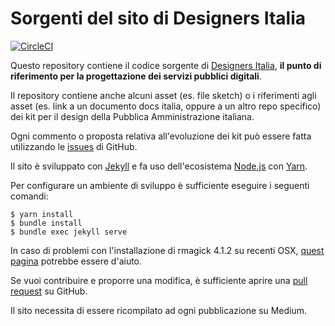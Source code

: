 # Sorgenti del sito di Designers Italia

[![CircleCI](https://circleci.com/gh/italia/designers.italia.it.svg?style=svg)](https://circleci.com/gh/italia/designers.italia.it)

Questo repository contiene il codice sorgente di [Designers Italia](https://designers.italia.it), **il punto di riferimento per la progettazione dei servizi pubblici digitali**.

Il repository contiene anche alcuni asset (es. file sketch) o i riferimenti agli asset (es. link a un documento docs italia, oppure a un altro repo specifico) dei kit per il design della Pubblica Amministrazione italiana.

Ogni commento o proposta relativa all'evoluzione dei kit può essere fatta utilizzando le [issues](https://github.com/italia/designers.italia.it/issues) di GitHub.

Il sito è sviluppato con [Jekyll](https://jekyllrb.com/) e fa uso dell'ecosistema [Node.js](https://nodejs.org/it/) con [Yarn](https://yarnpkg.com/lang/en/).

Per configurare un ambiente di sviluppo è sufficiente eseguire i seguenti comandi:

    $ yarn install
    $ bundle install
    $ bundle exec jekyll serve

In caso di problemi con l'installazione di rmagick 4.1.2 su recenti OSX, [quest pagina](https://stackoverflow.com/questions/41647979/imagemagick-7-with-rmagick-2-16-on-macos-sierra-cant-find-magickwand-h) potrebbe essere d'aiuto.

Se vuoi contribuire e proporre una modifica, è sufficiente aprire una [pull request](https://github.com/italia/designers.italia.it/pulls) su GitHub.

Il sito necessita di essere ricompilato ad ogni pubblicazione su Medium.
